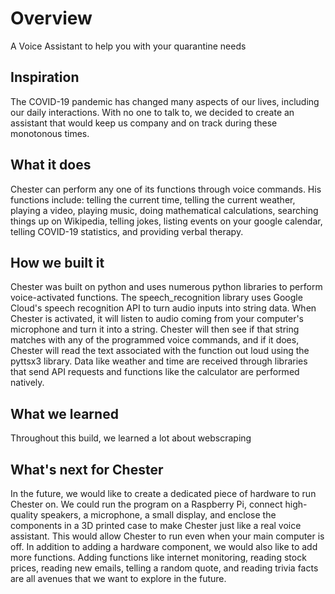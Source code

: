 # Overview
A Voice Assistant to help you with your quarantine needs
## Inspiration
The COVID-19 pandemic has changed many aspects of our lives, including our daily interactions. With no one to talk to, we decided to create an assistant that would keep us company and on track during these monotonous times. 

## What it does
Chester can perform any one of its functions through voice commands. His functions include: telling the current time, telling the current weather, playing a video, playing music, doing mathematical calculations, searching things up on Wikipedia, telling jokes, listing events on your google calendar, telling COVID-19 statistics, and providing verbal therapy. 

## How we built it
Chester was built on python and uses numerous python libraries to perform voice-activated functions. The speech_recognition library uses Google Cloud's speech recognition API to turn audio inputs into string data. When Chester is activated, it will listen to audio coming from your computer's microphone and turn it into a string. Chester will then see if that string matches with any of the programmed voice commands, and if it does, Chester will read the text associated with the function out loud using the pyttsx3 library. Data like weather and time are received through libraries that send API requests and functions like the calculator are performed natively. 

## What we learned
Throughout this build, we learned a lot about webscraping

## What's next for Chester
In the future, we would like to create a dedicated piece of hardware to run Chester on. We could run the program on a Raspberry Pi, connect high-quality speakers, a microphone, a small display, and enclose the components in a 3D printed case to make Chester just like a real voice assistant. This would allow Chester to run even when your main computer is off. In addition to adding a hardware component, we would also like to add more functions. Adding functions like internet monitoring, reading stock prices, reading new emails, telling a random quote, and reading trivia facts are all avenues that we want to explore in the future. 
